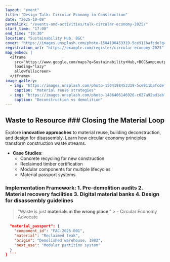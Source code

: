 ```yaml
---
layout: "event"
title: "Design Talk: Circular Economy in Construction"
date: "2025-10-08"
permalink: "/events-and-activities/talk-circular-economy-2025/"
start_time: "17:00"
end_time: "19:30"
location: "Sustainability Hub, BGC"
cover: "https://images.unsplash.com/photo-1504198453319-5ce911bafcde?q=80&w=1740&auto=format&fit=crop&ixlib=rb-4.1.0&ixid=M3wxMjA3fDB8MHxwaG90by1wYWdlfHx8fGVufDB8fHx8fA%3D%3D"
registration_url: "https://example.com/register/circular-economy-2025"
map_embed: |
  <iframe
    src="https://www.google.com/maps?q=Sustainability+Hub,+BGC&amp;output=embed"
    loading="lazy"
    allowfullscreen>
  </iframe>
image_gallery:
  - img: "https://images.unsplash.com/photo-1504198453319-5ce911bafcde?q=80&w=1740&auto=format&fit=crop&ixlib=rb-4.1.0&ixid=M3wxMjA3fDB8MHxwaG90by1wYWdlfHx8fGVufDB8fHx8fA%3D%3D"
    caption: "Material reuse strategies"
  - img: "https://images.unsplash.com/photo-1486406146926-c627a92ad1ab?q=80&w=1740&auto=format&fit=crop&ixlib=rb-4.1.0&ixid=M3wxMjA3fDB8MHxwaG90by1wYWdlfHx8fGVufDB8fHx8fA%3D%3D"
    caption: "Deconstruction vs demolition"
---
```


## Waste to Resource ### Closing the Material Loop
Explore **innovative approaches** to material reuse, building deconstruction, and design for disassembly. Learn how circular economy principles transform construction waste streams.
- **Case Studies**:
  - Concrete recycling for new construction
  - Reclaimed timber certification
  - Modular components for multiple lifecycles
  - Material passport systems

### Implementation Framework: 1. Pre-demolition audits 2. Material recovery facilities 3. Digital material banks 4. Design for disassembly guidelines
> "Waste is just **materials in the wrong place**."   > - Circular Economy Advocate
```json {
  "material_passport": {
    "component_id": "FAC-2025-001",
    "material": "Reclaimed teak",
    "origin": "Demolished warehouse, 1982",
    "next_use": "Modular partition system"
  }
} ```
